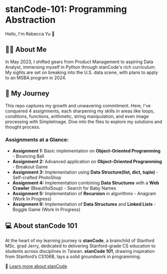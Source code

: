# stanCode-101: Programming Abstraction
Hello, I'm Rebecca Yu 👋

## 👩‍💻 About Me
In May 2023, I shifted gears from Product Management to aspiring Data Analyst, immersing myself in Python through stanCode's rich curriculum. My sights are set on breaking into the U.S. data scene, with plans to apply to an MSBA program in 2024.

## 💛 My Journey
This repo captures my growth and unwavering commitment. Here, I've conquered 4 assignments, each sharpening my skills in areas like loops, conditions, functions, arithmetic, string manipulation, and even image processing with SimpleImage. Dive into the files to explore my solutions and thought process.

### Assignments at a Glance:
- **Assignment 1:** Basic implementation on **Object-Oriented Programming** - Bouncing Ball
- **Assignment 2:** Advanced application on **Object-Oriented Programming** - Breakout Game
- **Assignment 3:** Implementation using **Data Structure(list, dict, tuple)** - Self-crafted PhotoShop
- **Assignment 4:** Implementation combining **Data Structures** with a **Web Crawler** (BeautifulSoup) - Search for Baby Names
- **Assignment 5:** Implementation of **Recursion** in algorithms - Anagram (Work In Progress)
- **Assignment 6:** Implementation of **Data Structures** and **Linked Lists** - Boggle Game (Work In Progress)

## 💻 About stanCode 101
At the heart of my learning journey is **stanCode**, a brainchild of Stanford MSc. grad Jerry, dedicated to delivering Stanford-grade CS education to students across disciplines in Taiwan. **stanCode 101**, drawing inspiration from Stanford’s CS106B, lays a solid groundwork in programming.

🔗 [Learn more about stanCode](https://stancode.tw/)

